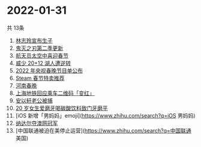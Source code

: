 # 2022-01-31
  共 13条

  <!-- BEGIN -->
  <!-- 最后更新时间:Mon Jan 31 2022 07:11:11 GMT+0000 (Coordinated Universal Time) -->
  1. [林志玲宣布生子](https://www.zhihu.com/search?q=林志玲)
1. [鬼灭之刃第二季更新](https://www.zhihu.com/search?q=鬼灭之刃)
1. [航天员太空中喜迎春节](https://www.zhihu.com/search?q=航天员太空过年)
1. [威少 20+12 湖人遭逆转](https://www.zhihu.com/search?q=湖人)
1. [2022 年央视春晚节目单公布](https://www.zhihu.com/search?q=春晚节目单)
1. [Steam 春节特卖推荐](https://www.zhihu.com/search?q=Steam)
1. [河南春晚](https://www.zhihu.com/search?q=河南春晚)
1. [上海地铁回应乘车二维码「变红」](https://www.zhihu.com/search?q=上海地铁二维码)
1. [安以轩老公被捕](https://www.zhihu.com/search?q=安以轩老公)
1. [20 岁女生爱磨牙喝碳酸饮料致门牙磨平](https://www.zhihu.com/search?q=碳酸饮料)
1. [iOS 新增「男妈妈」emoji](https://www.zhihu.com/search?q=iOS 男妈妈)
1. [纳达尔夺澳网冠军](https://www.zhihu.com/search?q=纳达尔)
1. [中国联通被迫在美停止运营](https://www.zhihu.com/search?q=中国联通 美国)
  <!-- END -->
  